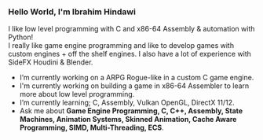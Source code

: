 ### Hello World, I'm Ibrahim Hindawi

I like low level programming with C and x86-64 Assembly & automation with Python! <br>
I really like game engine programming and like to develop games with custom engines + off the shelf engines. I also have a lot of experience with SideFX Houdini & Blender.

  - I’m currently working on a ARPG Rogue-like in a custom C game engine.
  - I'm currently working on building a game in x86-64 Assembler to learn more about low level programming.
  - I’m currently learning; C, Assembly, Vulkan OpenGL, DirectX 11/12.
  - Ask me about **Game Engine Programming, C, C++, Assembly, State Machines, Animation Systems, Skinned Animation, Cache Aware Programming, SIMD, Multi-Threading, ECS**.
